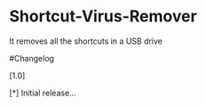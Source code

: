 # Shortcut-Virus-Remover
It removes all the shortcuts in a USB drive

#Changelog

[1.0]

[*] Initial release...
